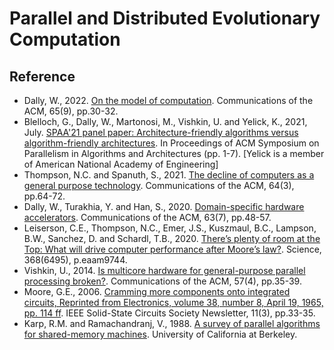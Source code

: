 # Parallel and Distributed Evolutionary Computation

## Reference

* Dally, W., 2022. [On the model of computation](https://dl.acm.org/doi/10.1145/3548783). Communications of the ACM, 65(9), pp.30-32.
* Blelloch, G., Dally, W., Martonosi, M., Vishkin, U. and Yelick, K., 2021, July. [SPAA'21 panel paper: Architecture-friendly algorithms versus algorithm-friendly architectures](https://dl.acm.org/doi/abs/10.1145/3409964.3461780). In Proceedings of ACM Symposium on Parallelism in Algorithms and Architectures (pp. 1-7). [Yelick is a member of American National Academy of Engineering]
* Thompson, N.C. and Spanuth, S., 2021. [The decline of computers as a general purpose technology](https://dl.acm.org/doi/fullHtml/10.1145/3430936). Communications of the ACM, 64(3), pp.64-72.
* Dally, W., Turakhia, Y. and Han, S., 2020. [Domain-specific hardware accelerators](https://dl.acm.org/doi/abs/10.1145/3361682). Communications of the ACM, 63(7), pp.48-57. 
* Leiserson, C.E., Thompson, N.C., Emer, J.S., Kuszmaul, B.C., Lampson, B.W., Sanchez, D. and Schardl, T.B., 2020. [There’s plenty of room at the Top: What will drive computer performance after Moore’s law?](https://www.science.org/doi/full/10.1126/science.aam9744). Science, 368(6495), p.eaam9744.
* Vishkin, U., 2014. [Is multicore hardware for general-purpose parallel processing broken?](https://dl.acm.org/doi/fullHtml/10.1145/2580945). Communications of the ACM, 57(4), pp.35-39.
* Moore, G.E., 2006. [Cramming more components onto integrated circuits, Reprinted from Electronics, volume 38, number 8, April 19, 1965, pp. 114 ff](https://ieeexplore.ieee.org/abstract/document/4785860). IEEE Solid-State Circuits Society Newsletter, 11(3), pp.33-35.
* Karp, R.M. and Ramachandranj, V., 1988. [A survey of parallel algorithms for shared-memory machines](https://www2.eecs.berkeley.edu/Pubs/TechRpts/1988/CSD-88-408.pdf). University of California at Berkeley.
